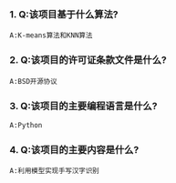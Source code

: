 ### 1. Q:该项目基于什么算法?
    
    A:K-means算法和KNN算法

### 2. Q:该项目的许可证条款文件是什么?
    
    A:BSD开源协议

### 3. Q:该项目的主要编程语言是什么?
    
    A:Python
    
### 4. Q:该项目的主要内容是什么?
    
    A:利用模型实现手写汉字识别
